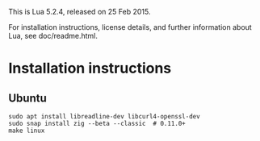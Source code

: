 
This is Lua 5.2.4, released on 25 Feb 2015.

For installation instructions, license details, and
further information about Lua, see doc/readme.html.

# Installation instructions

## Ubuntu

    sudo apt install libreadline-dev libcurl4-openssl-dev
    sudo snap install zig --beta --classic  # 0.11.0+
    make linux
